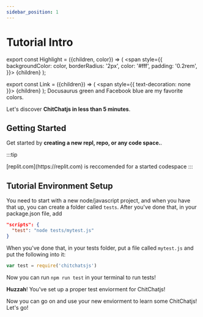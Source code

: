 ```yaml
---
sidebar_position: 1
---
```


# Tutorial Intro

export const Highlight = ({children, color}) => (
  <span
    style={{
      backgroundColor: color,
      borderRadius: '2px',
      color: '#fff',
      padding: '0.2rem',
    }}>
    {children}
  </span>
);

export const Link = ({children}) => (
  <span
        style={{
          text-decoration: none
        }}>
        {children}
  </span>
);
<Highlight color="#25c2a0">Docusaurus green</Highlight> and <Highlight color="#1877F2">Facebook blue</Highlight> are my favorite colors.

Let's discover **ChitChatjs in less than 5 minutes**.

## Getting Started

Get started by **creating a new repl, repo, or any code space.**.

:::tip
<Link>[replit.com](https://replit.com)</Link> is reccomended for a started codespace
:::

## Tutorial Environment Setup

You need to start with a new node/javascript project, and when you have that up, you can create a folder called `tests`. After you've done that, in your package.json file, add

``` json 
"scripts": {
  "test": "node tests/mytest.js"
}
```

When you've done that, in your tests folder, put a file called `mytest.js` and put the following into it: 
``` javascript
var test = require('chitchatsjs')
```
Now you can run `npm run test` in your terminal to run tests!

**Huzzah**! You've set up a proper test enviorment for ChitChatjs! 

Now you can go on and use your new enviorment to learn some ChitChatjs! Let's go!
